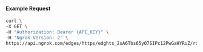 <!-- Code generated for API Clients. DO NOT EDIT. -->

#### Example Request

```bash
curl \
-X GET \
-H "Authorization: Bearer {API_KEY}" \
-H "Ngrok-Version: 2" \
https://api.ngrok.com/edges/https/edghts_2sA6Tbs65yO7SIPc12PwGaHYRuZ/routes/edghtsrt_2sA6TdpkjTl3QfbepF7CsJZoJzw/oauth
```
